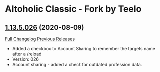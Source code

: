 # Altoholic Classic - Fork by Teelo

## [1.13.5.026](https://github.com/teelolws/Altoholic-Classic/tree/1.13.5.026) (2020-08-09)
[Full Changelog](https://github.com/teelolws/Altoholic-Classic/compare/1.13.5.025...1.13.5.026) [Previous Releases](https://github.com/teelolws/Altoholic-Classic/releases)

- Added a checkbox to Account Sharing to remember the targets name after a /reload  
- Version: 026  
- Account sharing - added a check for outdated profession data.  
